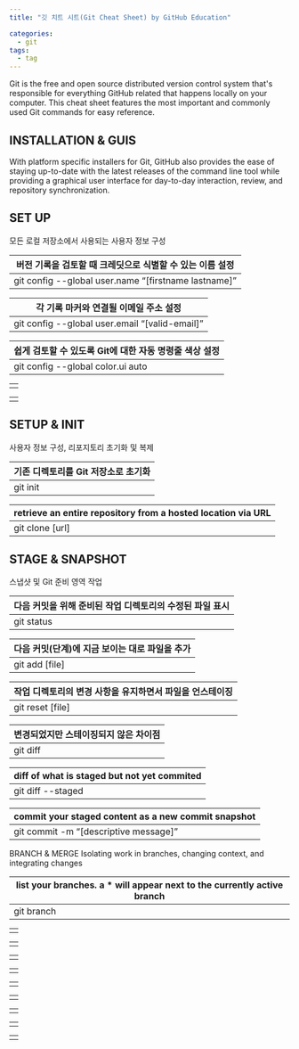 ```yaml
---
title: "깃 치트 시트(Git Cheat Sheet) by GitHub Education"

categories:
  - git
tags:
  - tag
---
```


Git is the free and open source distributed version control system that's responsible for everything GitHub
related that happens locally on your computer. This cheat sheet features the most important and commonly
used Git commands for easy reference.

## INSTALLATION & GUIS
With platform specific installers for Git, GitHub also provides the
ease of staying up-to-date with the latest releases of the command
line tool while providing a graphical user interface for day-to-day
interaction, review, and repository synchronization.

## SET UP
모든 로컬 저장소에서 사용되는 사용자 정보 구성

|버전 기록을 검토할 때 크레딧으로 식별할 수 있는 이름 설정|
|---|
|git config --global user.name “[firstname lastname]”|

|각 기록 마커와 연결될 이메일 주소 설정|
|---|
|git config --global user.email “[valid-email]”|

|쉽게 검토할 수 있도록 Git에 대한 자동 명령줄 색상 설정|
|---|
|git config --global color.ui auto|

||
|---|
||

||
|---|
||

## SETUP & INIT
사용자 정보 구성, 리포지토리 초기화 및 복제

|기존 디렉토리를 Git 저장소로 초기화|
|---|
|git init|

|retrieve an entire repository from a hosted location via URL|
|---|
|git clone [url]|

## STAGE & SNAPSHOT
스냅샷 및 Git 준비 영역 작업

|다음 커밋을 위해 준비된 작업 디렉토리의 수정된 파일 표시|
|---|
|git status|

|다음 커밋(단계)에 지금 보이는 대로 파일을 추가|
|---|
|git add [file]|

|작업 디렉토리의 변경 사항을 유지하면서 파일을 언스테이징|
|---|
|git reset [file]|

|변경되었지만 스테이징되지 않은 차이점|
|---|
|git diff|

|diff of what is staged but not yet commited|
|---|
|git diff --staged|

|commit your staged content as a new commit snapshot|
|---|
|git commit -m “[descriptive message]”|

BRANCH & MERGE
Isolating work in branches, changing context, and integrating changes

|list your branches. a * will appear next to the currently active branch|
|---|
|git branch|

||
|---|
||

||
|---|
||

||
|---|
||

||
|---|
||

||
|---|
||

||
|---|
||

||
|---|
||

||
|---|
||

||
|---|
||
